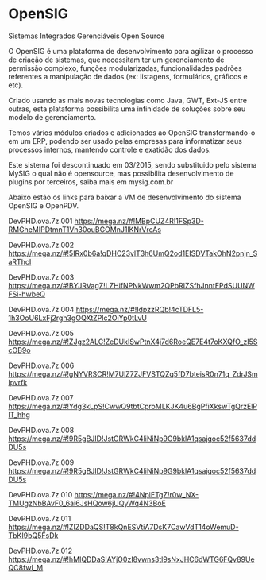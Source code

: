 OpenSIG
=======

Sistemas Integrados Gerenciáveis Open Source

O OpenSIG é uma plataforma de desenvolvimento para agilizar o processo de criação de sistemas, que necessitam ter um gerenciamento de permissão complexo, funções modularizadas, funcionalidades padrões referentes a manipulação de dados (ex: listagens, formulários, gráficos e etc).

Criado usando as mais novas tecnologias como Java, GWT, Ext-JS entre outras, esta plataforma possibilita uma infinidade de soluções sobre seu modelo de gerenciamento.

Temos vários módulos criados e adicionados ao OpenSIG transformando-o em um ERP, podendo ser usado pelas empresas para informatizar seus processos internos, mantendo controle e exatidão dos dados.

Este sistema foi descontinuado em 03/2015, sendo substituido pelo sistema MySIG o qual não é opensource, mas possibilita desenvolvimento de plugins por terceiros, saiba mais em mysig.com.br

Abaixo estão os links para baixar a VM de desenvolvimento do sistema OpenSIG e OpenPDV.

DevPHD.ova.7z.001 https://mega.nz/#!MBpCUZ4R!1FSp3D-RMGheMIPDtmnT1Vh30ouBGOMnJ1lKNrVrcAs

DevPHD.ova.7z.002 https://mega.nz/#!5IRx0b6a!qDHC23vlT3h6UmQ2od1EISDVTakOhN2pnjn_SaRThcI

DevPHD.ova.7z.003 https://mega.nz/#!BYJRVagZ!LZHifNPNkWwm2QPbRIZSfhJnntEPdSUUNWFSi-hwbeQ

DevPHD.ova.7z.004 https://mega.nz/#!IdpzzRQb!4cTDFL5-1h3OoU6LxFj2rgh3gOQXtZPlc2OiYp0tLvU

DevPHD.ova.7z.005 https://mega.nz/#!ZJgz2ALC!ZeDUkISwPtnX4j7d6RoeQE7E4t7oKXQfO_zI5ScOB9o

DevPHD.ova.7z.006 https://mega.nz/#!gNYVRSCR!M7UlZ7ZJFVSTQZq5fD7bteisR0n71q_ZdrJSmlpvrfk

DevPHD.ova.7z.007 https://mega.nz/#!Ydg3kLpS!CwwQ9tbtCproMLKJK4u6BgPfiXkswTgQrzElPlT_hhg

DevPHD.ova.7z.008 https://mega.nz/#!9R5gBJID!JstGRWkC4liNiNp9G9bklA1qsajqoc52f5637ddDU5s

DevPHD.ova.7z.009 https://mega.nz/#!9R5gBJID!JstGRWkC4liNiNp9G9bklA1qsajqoc52f5637ddDU5s

DevPHD.ova.7z.010 https://mega.nz/#!4NpiETgZ!r0w_NX-TMUgzNbBAvF0_6ai6JsHQow6jUQyWq4N3BoE

DevPHD.ova.7z.011 https://mega.nz/#!ZIZDDaQS!T8kQnESVtiA7DsK7CawVdT14oWemuD-TbKI9bQ5FsDk

DevPHD.ova.7z.012 https://mega.nz/#!hMIQDDaS!AYjO0zI8vwns3tl9sNxJHC6dWTG6FQv89UeQC8fwI_M
